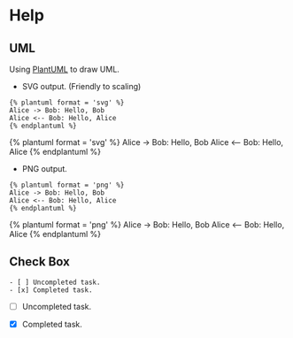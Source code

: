 # Help

## UML

Using [PlantUML](https://github.com/GitbookIO/plugin-puml) to draw UML.

* SVG output. \(Friendly to scaling\)

```text
{% plantuml format = 'svg' %}
Alice -> Bob: Hello, Bob
Alice <-- Bob: Hello, Alice
{% endplantuml %}
```

{% plantuml format = 'svg' %}
Alice -> Bob: Hello, Bob
Alice <-- Bob: Hello, Alice
{% endplantuml %}

* PNG output.

```text
{% plantuml format = 'png' %}
Alice -> Bob: Hello, Bob
Alice <-- Bob: Hello, Alice
{% endplantuml %}
```

{% plantuml format = 'png' %}
Alice -> Bob: Hello, Bob
Alice <-- Bob: Hello, Alice
{% endplantuml %}

## Check Box

```text
- [ ] Uncompleted task.
- [x] Completed task.
```

* [ ] Uncompleted task.
* [x] Completed task.

